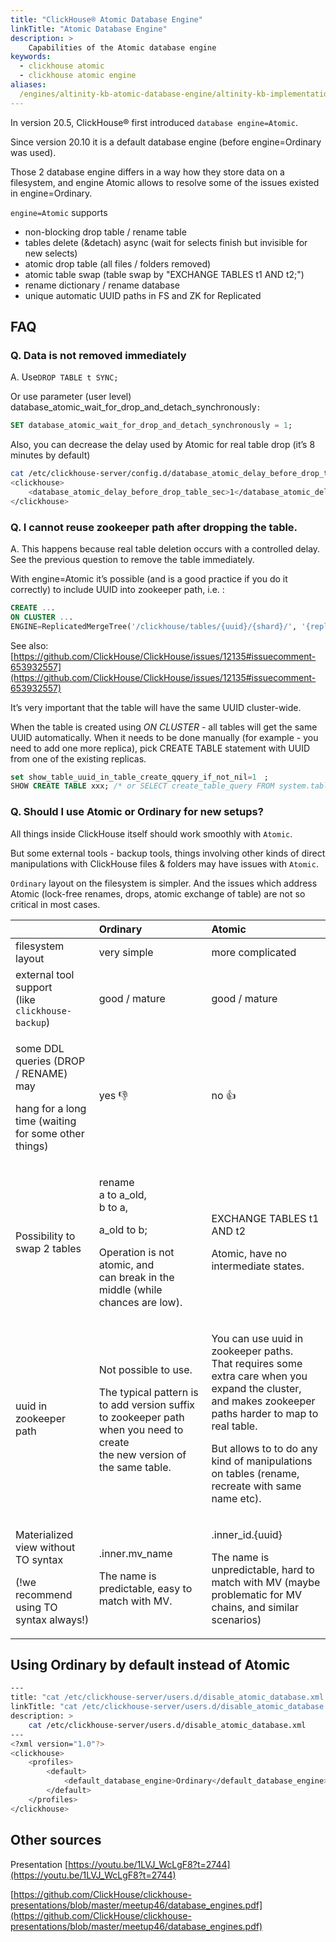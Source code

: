 ```yaml
---
title: "ClickHouse® Atomic Database Engine"
linkTitle: "Atomic Database Engine"
description: >
    Capabilities of the Atomic database engine 
keywords: 
  - clickhouse atomic
  - clickhouse atomic engine
aliases:
  /engines/altinity-kb-atomic-database-engine/altinity-kb-implementation-details
---
```

In version 20.5, ClickHouse® first introduced `database engine=Atomic`.

Since version 20.10 it is a default database engine (before engine=Ordinary was used).

Those 2 database engine differs in a way how they store data on a filesystem, and engine Atomic allows to resolve some of the issues existed in engine=Ordinary.

`engine=Atomic` supports

* non-blocking drop table / rename table
* tables delete (&detach) async (wait for selects finish but invisible for new selects)
* atomic drop table (all files / folders removed)
* atomic table swap (table swap by "EXCHANGE TABLES t1 AND t2;")
* rename dictionary / rename database
* unique automatic UUID paths in FS and ZK for Replicated

## FAQ

### **Q. Data is not removed immediately**

A. Use`DROP TABLE t SYNC;`

Or use parameter (user level) database_atomic_wait_for_drop_and_detach_synchronously`:`

```sql
SET database_atomic_wait_for_drop_and_detach_synchronously = 1;
```

Also, you can decrease the delay used by Atomic for real table drop (it’s 8 minutes by default)

```bash
cat /etc/clickhouse-server/config.d/database_atomic_delay_before_drop_table.xml
<clickhouse>
    <database_atomic_delay_before_drop_table_sec>1</database_atomic_delay_before_drop_table_sec>
</clickhouse>
```

### **Q. I cannot reuse zookeeper path after dropping the table.**

A. This happens because real table deletion occurs with a controlled delay. See the previous question to remove the table immediately.

With engine=Atomic it’s possible (and is a good practice if you do it correctly) to include UUID into zookeeper path, i.e. :

```sql
CREATE ...
ON CLUSTER ...
ENGINE=ReplicatedMergeTree('/clickhouse/tables/{uuid}/{shard}/', '{replica}')
```

See also: [https://github.com/ClickHouse/ClickHouse/issues/12135#issuecomment-653932557](https://github.com/ClickHouse/ClickHouse/issues/12135#issuecomment-653932557)

It’s very important that the table will have the same UUID cluster-wide.

When the table is created using _ON CLUSTER_ - all tables will get the same UUID automatically.
When it needs to be done manually (for example - you need to add one more replica), pick CREATE TABLE statement with UUID from one of the existing replicas.

```sql
set show_table_uuid_in_table_create_qquery_if_not_nil=1　;
SHOW CREATE TABLE xxx; /* or SELECT create_table_query FROM system.tables WHERE ... */
```

### Q. Should I use Atomic or Ordinary for new setups?

All things inside ClickHouse itself should work smoothly with `Atomic`.

But some external tools - backup tools, things involving other kinds of direct manipulations with ClickHouse files & folders may have issues with `Atomic`.

`Ordinary` layout on the filesystem is simpler. And the issues which address Atomic (lock-free renames, drops, atomic exchange of table) are not so critical in most cases.

<table>
  <thead>
    <tr>
      <th style="text-align:left"></th>
      <th style="text-align:left">Ordinary</th>
      <th style="text-align:left">Atomic</th>
    </tr>
  </thead>
  <tbody>
    <tr>
      <td style="text-align:left">filesystem layout</td>
      <td style="text-align:left">very simple</td>
      <td style="text-align:left">more complicated</td>
    </tr>
    <tr>
      <td style="text-align:left">external tool support
        <br />(like <code>clickhouse-backup</code>)</td>
      <td style="text-align:left">good / mature</td>
      <td style="text-align:left">good / mature</td>
    </tr>
    <tr>
      <td style="text-align:left">
        <p>some DDL queries (DROP / RENAME) may</p>
        <p>hang for a long time (waiting for some other things)</p>
      </td>
      <td style="text-align:left">yes &#x1F44E;</td>
      <td style="text-align:left">no &#x1F44D;</td>
    </tr>
    <tr>
      <td style="text-align:left">Possibility to swap 2 tables</td>
      <td style="text-align:left">
        <p>rename
          <br />a to a_old,
          <br />b to a,</p>
        <p>a_old to b;</p>
        <p>Operation is not atomic, and
          <br />can break in the middle (while chances are low).</p>
      </td>
      <td style="text-align:left">
        <p></p>
        <p>EXCHANGE TABLES t1 AND t2</p>
        <p>Atomic, have no intermediate states.</p>
      </td>
    </tr>
    <tr>
      <td style="text-align:left">uuid in zookeeper path</td>
      <td style="text-align:left">
        <p>Not possible to use.</p>
        <p>The typical pattern is to add version suffix to zookeeper path when you
          need to create
          <br />the new version of the same table.</p>
      </td>
      <td style="text-align:left">
        <p>You can use uuid in zookeeper paths.
          <br />That requires some extra care when you expand the cluster, and makes zookeeper
          paths harder to map to real table.</p>
        <p>But allows to to do any kind of manipulations on tables (rename, recreate
          with same name etc).</p>
      </td>
    </tr>
    <tr>
      <td style="text-align:left">
        <p>Materialized view without TO syntax</p>
        <p>(!we recommend using TO syntax always!)</p>
      </td>
      <td style="text-align:left">
        <p>.inner.mv_name</p>
        <p>The name is predictable, easy to match with MV.</p>
      </td>
      <td style="text-align:left">
        <p>.inner_id.{uuid}</p>
        <p>The name is unpredictable, hard to match with MV (maybe problematic for
          MV chains, and similar scenarios)</p>
      </td>
    </tr>
  </tbody>
</table>

## Using Ordinary by default instead of Atomic

```bash
---
title: "cat /etc/clickhouse-server/users.d/disable_atomic_database.xml "
linkTitle: "cat /etc/clickhouse-server/users.d/disable_atomic_database.xml "
description: >
    cat /etc/clickhouse-server/users.d/disable_atomic_database.xml
---
<?xml version="1.0"?>
<clickhouse>
    <profiles>
        <default>
            <default_database_engine>Ordinary</default_database_engine>
        </default>
    </profiles>
</clickhouse>
```

## Other sources

Presentation [https://youtu.be/1LVJ_WcLgF8?t=2744](https://youtu.be/1LVJ_WcLgF8?t=2744)

[https://github.com/ClickHouse/clickhouse-presentations/blob/master/meetup46/database_engines.pdf](https://github.com/ClickHouse/clickhouse-presentations/blob/master/meetup46/database_engines.pdf)
